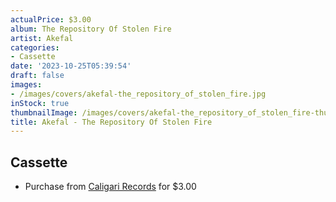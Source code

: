 ```yaml
---
actualPrice: $3.00
album: The Repository Of Stolen Fire
artist: Akefal
categories:
- Cassette
date: '2023-10-25T05:39:54'
draft: false
images:
- /images/covers/akefal-the_repository_of_stolen_fire.jpg
inStock: true
thumbnailImage: /images/covers/akefal-the_repository_of_stolen_fire-thumb.jpg
title: Akefal - The Repository Of Stolen Fire
---
```


## Cassette
* Purchase from [Caligari Records](https://caligarirecords.storenvy.com/products/28065495-akefal-the-repository-of-stolen-fire) for $3.00

